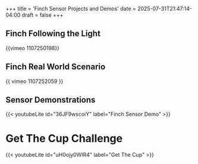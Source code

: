 +++
title = 'Finch Sensor Projects and Demos'
date = 2025-07-31T21:47:14-04:00
draft = false
+++


## Finch Following the Light

{{vimeo 1107250198}}


## Finch Real World Scenario

{{ vimeo 1107252059 }}


## Sensor Demonstrations



{{< youtubeLite id="36JF9wscoiY" label="Finch Sensor Demo" >}}




# Get The Cup Challenge




{{< youtubeLite id="uH0ojy0WIR4" label="Get The Cup" >}}
